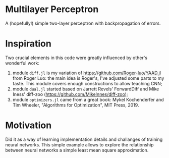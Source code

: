 # Multilayer Perceptron

A (hopefully!) simple two-layer perceptron with backpropagation of errors.

# Inspiration

Two crucial elements in this code were greatly influenced by other's wonderful work:
1. module `diff.jl` is my variation of https://github.com/Roger-luo/YAAD.jl from Roger Luo:
the main idea is Roger's, I've adjusted some parts to my taste. This module covers enough constructions to allow teaching CNN;
2. module `dual.jl` started based on Jarrett Revels' ForwardDiff and Mike Iness' diff-zoo (https://github.com/MikeInnes/diff-zoo);
3. module `optimizers.jl` came from a great book: Mykel Kochenderfer and Tim Wheeler, "Algorithms for Optimization", MIT Press, 2019.

# Motivation

Did it as a way of learning implementation details and challanges of training neural networks.
This simple example allows to explore the relationship between neural networks a simple least mean square approximation.
